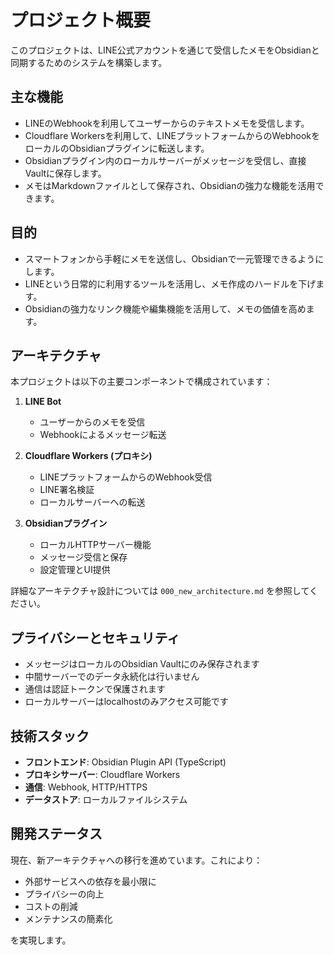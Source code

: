 # プロジェクト概要

このプロジェクトは、LINE公式アカウントを通じて受信したメモをObsidianと同期するためのシステムを構築します。

## 主な機能

- LINEのWebhookを利用してユーザーからのテキストメモを受信します。
- Cloudflare Workersを利用して、LINEプラットフォームからのWebhookをローカルのObsidianプラグインに転送します。
- Obsidianプラグイン内のローカルサーバーがメッセージを受信し、直接Vaultに保存します。
- メモはMarkdownファイルとして保存され、Obsidianの強力な機能を活用できます。

## 目的

- スマートフォンから手軽にメモを送信し、Obsidianで一元管理できるようにします。
- LINEという日常的に利用するツールを活用し、メモ作成のハードルを下げます。
- Obsidianの強力なリンク機能や編集機能を活用して、メモの価値を高めます。

## アーキテクチャ

本プロジェクトは以下の主要コンポーネントで構成されています：

1. **LINE Bot**
   - ユーザーからのメモを受信
   - Webhookによるメッセージ転送

2. **Cloudflare Workers (プロキシ)**
   - LINEプラットフォームからのWebhook受信
   - LINE署名検証
   - ローカルサーバーへの転送

3. **Obsidianプラグイン**
   - ローカルHTTPサーバー機能
   - メッセージ受信と保存
   - 設定管理とUI提供

詳細なアーキテクチャ設計については `000_new_architecture.md` を参照してください。

## プライバシーとセキュリティ

- メッセージはローカルのObsidian Vaultにのみ保存されます
- 中間サーバーでのデータ永続化は行いません
- 通信は認証トークンで保護されます
- ローカルサーバーはlocalhostのみアクセス可能です

## 技術スタック

- **フロントエンド**: Obsidian Plugin API (TypeScript)
- **プロキシサーバー**: Cloudflare Workers
- **通信**: Webhook, HTTP/HTTPS
- **データストア**: ローカルファイルシステム

## 開発ステータス

現在、新アーキテクチャへの移行を進めています。これにより：
- 外部サービスへの依存を最小限に
- プライバシーの向上
- コストの削減
- メンテナンスの簡素化

を実現します。